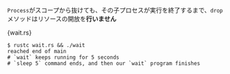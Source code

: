 <!-- When a `Process` goes out of scope, its `drop` method will *wait* until the
child process finishes before releasing the resource. -->
`Process`がスコープから抜けても、その子プロセスが実行を終了するまで、`drop`メソッドはリソースの開放を**行いません**

{wait.rs}

```
$ rustc wait.rs && ./wait
reached end of main
# `wait` keeps running for 5 seconds
# `sleep 5` command ends, and then our `wait` program finishes
```
